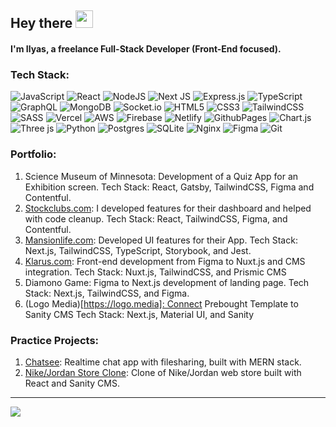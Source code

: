 ## Hey there <img src="https://fonts.gstatic.com/s/e/notoemoji/latest/1f44b/512.gif" width="28" height="28"> 
#### I'm Ilyas, a freelance Full-Stack Developer (Front-End focused).

### Tech Stack:
![JavaScript](https://img.shields.io/badge/javascript-%23323330.svg?style=for-the-badge&logo=javascript&logoColor=%23F7DF1E) 
![React](https://img.shields.io/badge/react-%2320232a.svg?style=for-the-badge&logo=react&logoColor=%2361DAFB) 
![NodeJS](https://img.shields.io/badge/node.js-6DA55F?style=for-the-badge&logo=node.js&logoColor=white) 
![Next JS](https://img.shields.io/badge/Next-black?style=for-the-badge&logo=next.js&logoColor=white) 
![Express.js](https://img.shields.io/badge/express.js-%23404d59.svg?style=for-the-badge&logo=express&logoColor=%2361DAFB) 
![TypeScript](https://img.shields.io/badge/typescript-%23007ACC.svg?style=for-the-badge&logo=typescript&logoColor=white) 
![GraphQL](https://img.shields.io/badge/-GraphQL-E10098?style=for-the-badge&logo=graphql&logoColor=white) 
![MongoDB](https://img.shields.io/badge/MongoDB-%234ea94b.svg?style=for-the-badge&logo=mongodb&logoColor=white) 
![Socket.io](https://img.shields.io/badge/Socket.io-black?style=for-the-badge&logo=socket.io&badgeColor=010101) 
![HTML5](https://img.shields.io/badge/html5-%23E34F26.svg?style=for-the-badge&logo=html5&logoColor=white) 
![CSS3](https://img.shields.io/badge/CSS3-1572B6?style=for-the-badge&logo=css3&logoColor=white) 
![TailwindCSS](https://img.shields.io/badge/tailwindcss-%2338B2AC.svg?style=for-the-badge&logo=tailwind-css&logoColor=white) 
![SASS](https://img.shields.io/badge/Sass-CC6699?style=for-the-badge&logo=sass&logoColor=white) 
![Vercel](https://img.shields.io/badge/vercel-%23000000.svg?style=for-the-badge&logo=vercel&logoColor=white) 
![AWS](https://img.shields.io/badge/Amazon_AWS-232F3E?style=for-the-badge&logo=amazon-web-services&logoColor=white) 
![Firebase](https://img.shields.io/badge/firebase-%23039BE5.svg?style=for-the-badge&logo=firebase) 
![Netlify](https://img.shields.io/badge/netlify-%23000000.svg?style=for-the-badge&logo=netlify&logoColor=#00C7B7) 
![GithubPages](https://img.shields.io/badge/github%20pages-121013?style=for-the-badge&logo=github&logoColor=white) 
![Chart.js](https://img.shields.io/badge/chart.js-F5788D.svg?style=for-the-badge&logo=chart.js&logoColor=white) 
![Three js](https://img.shields.io/badge/threejs-black?style=for-the-badge&logo=three.js&logoColor=white) 
![Python](https://img.shields.io/badge/python-3670A0?style=for-the-badge&logo=python&logoColor=ffdd54) 
![Postgres](https://img.shields.io/badge/postgres-%23316192.svg?style=for-the-badge&logo=postgresql&logoColor=white) 
![SQLite](https://img.shields.io/badge/sqlite-%2307405e.svg?style=for-the-badge&logo=sqlite&logoColor=white) 
![Nginx](https://img.shields.io/badge/nginx-%23009639.svg?style=for-the-badge&logo=nginx&logoColor=white) 
![Figma](https://img.shields.io/badge/figma-%23F24E1E.svg?style=for-the-badge&logo=figma&logoColor=white) 
![Git](https://img.shields.io/badge/git-%23F05033.svg?style=for-the-badge&logo=git&logoColor=white)

### Portfolio:
1. Science Museum of Minnesota: Development of a Quiz App for an Exhibition screen. Tech Stack: React, Gatsby, TailwindCSS, Figma and Contentful.
2. [Stockclubs.com](http://Stockclubs.com): I developed features for their dashboard and helped with code cleanup. Tech Stack: React, TailwindCSS, Figma, and Contentful.
3. [Mansionlife.com](http://Mansionlife.com): Developed UI features for their App. Tech Stack: Next.js, TailwindCSS, TypeScript, Storybook, and Jest.
4. [Klarus.com](http://Klarus.com): Front-end development from Figma to Nuxt.js and CMS integration. Tech Stack: Nuxt.js, TailwindCSS, and Prismic CMS
5. Diamono Game: Figma to Next.js development of landing page. Tech Stack: Next.js, TailwindCSS, and Figma.
6. (Logo Media)[https://logo.media]: Connect Prebought Template to Sanity CMS Tech Stack: Next.js, Material UI, and Sanity

### Practice Projects:
1. [Chatsee](https://github.com/Ilyas-Shahi/chatsee): Realtime chat app with filesharing, built with MERN stack.
2. [Nike/Jordan Store Clone](https://github.com/Ilyas-Shahi/Nike-Jordan-Store): Clone of Nike/Jordan web store built with React and Sanity CMS.

---
[![](https://visitcount.itsvg.in/api?id=Ilyas-Shahi&icon=5&color=6)](https://visitcount.itsvg.in)
